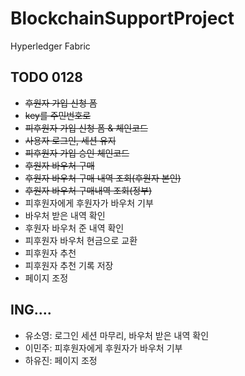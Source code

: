 # BlockchainSupportProject
Hyperledger Fabric

## TODO 0128
- ~~후원자 가입 신청 폼~~
- ~~key를 주민번호로~~
- ~~피후원자 가입 신청 폼 & 체인코드~~
- ~~사용자 로그인, 세션 유지~~
- ~~피후원자 가입 승인 체인코드~~
- ~~후원자 바우처 구매~~
- ~~후원자 바우처 구매 내역 조회(후원자 본인)~~
- ~~후원자 바우처 구매내역 조회(정부)~~
- 피후원자에게 후원자가 바우처 기부
- 바우처 받은 내역 확인
- 후원자 바우처 준 내역 확인
- 피후원자 바우처 현금으로 교환
- 피후원자 추천
- 피후원자 추천 기록 저장
- 페이지 조정

## ING....
-	유소영: 로그인 세션 마무리, 바우처 받은 내역 확인
-	이민주: 피후원자에게 후원자가 바우처 기부
-	하유진: 페이지 조정
